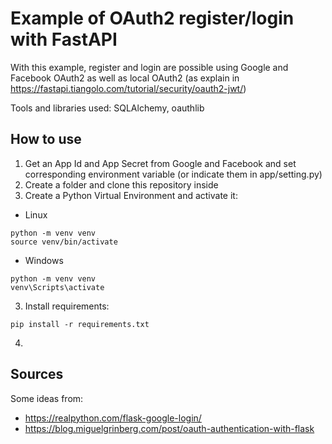 # Example of OAuth2 register/login with FastAPI

With this example, register and login are possible using Google and Facebook OAuth2 as well as local OAuth2 (as explain in https://fastapi.tiangolo.com/tutorial/security/oauth2-jwt/)

Tools and libraries used: SQLAlchemy, oauthlib

## How to use

 1. Get an App Id and App Secret from Google and Facebook and set corresponding environment variable (or indicate them in app/setting.py)
 2. Create a folder and clone this repository inside
 2. Create a Python Virtual Environment and activate it:
  * Linux
 ```
 python -m venv venv
 source venv/bin/activate
 ```
  * Windows
  ```
  python -m venv venv
  venv\Scripts\activate
  ``` 
 3. Install requirements:
 ```
 pip install -r requirements.txt
 ```
 4.  


## Sources

Some ideas from: 
 * https://realpython.com/flask-google-login/
 * https://blog.miguelgrinberg.com/post/oauth-authentication-with-flask
